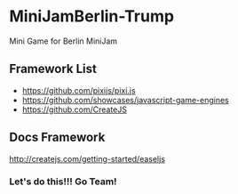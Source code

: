 # MiniJamBerlin-Trump
Mini Game for Berlin MiniJam


## Framework List

- https://github.com/pixijs/pixi.js
- https://github.com/showcases/javascript-game-engines
- https://github.com/CreateJS

## Docs Framework

  http://createjs.com/getting-started/easeljs

### Let's do this!!! Go Team!
